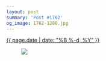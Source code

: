 ```yaml
---
layout: post
summary: 'Post #1762'
og_image: 1762-1280.jpg
---
```


<div class="post">
 <time>
  <a href="/1762">
   {{ page.date | date: "%B %-d, %Y" }}
  </a>
 </time>
 <a href="/1762">
  <figure data-taken="3/12/2023">
   <img sizes="(min-width: 700px) 50vw, calc(100vw - 2rem)" src="{{ site.assets_url }}/1762-640.jpg" srcset="{{ site.assets_url }}/1762-320.jpg 320w, {{ site.assets_url }}/1762-640.jpg 640w, {{ site.assets_url }}/1762-960.jpg 960w, {{ site.assets_url }}/1762-1280.jpg 1280w"/>
  </figure>
 </a>
</div>
